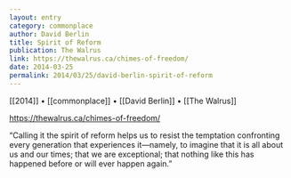 ```yaml
---
layout: entry
category: commonplace
author: David Berlin
title: Spirit of Reform
publication: The Walrus
link: https://thewalrus.ca/chimes-of-freedom/
date: 2014-03-25
permalink: 2014/03/25/david-berlin-spirit-of-reform
---
```


[[2014]] • [[commonplace]] • [[David Berlin]] • [[The Walrus]]

https://thewalrus.ca/chimes-of-freedom/

“Calling it the spirit of reform helps us to resist the temptation confronting every generation that experiences it—namely, to imagine that it is all about us and our times; that we are exceptional; that nothing like this has happened before or will ever happen again.”